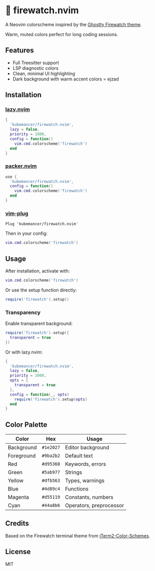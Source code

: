 # 🌲 firewatch.nvim

A Neovim colorscheme inspired by the [Ghostty Firewatch theme](https://github.com/mbadolato/iTerm2-Color-Schemes).

Warm, muted colors perfect for long coding sessions.

## Features

- Full Treesitter support
- LSP diagnostic colors
- Clean, minimal UI highlighting
- Dark background with warm accent colors
  = ejzad

## Installation

### [lazy.nvim](https://github.com/folke/lazy.nvim)

```lua
{
  'kubemancer/firewatch.nvim',
  lazy = false,
  priority = 1000,
  config = function()
    vim.cmd.colorscheme('firewatch')
  end
}
```

### [packer.nvim](https://github.com/wbthomason/packer.nvim)

```lua
use {
  'kubemancer/firewatch.nvim',
  config = function()
    vim.cmd.colorscheme('firewatch')
  end
}
```

### [vim-plug](https://github.com/junegunn/vim-plug)

```vim
Plug 'kubemancer/firewatch.nvim'
```

Then in your config:

```lua
vim.cmd.colorscheme('firewatch')
```

## Usage

After installation, activate with:

```lua
vim.cmd.colorscheme('firewatch')
```

Or use the setup function directly:

```lua
require('firewatch').setup()
```

### Transparency

Enable transparent background:

```lua
require('firewatch').setup({
  transparent = true
})
```

Or with lazy.nvim:

```lua
{
  'kubemancer/firewatch.nvim',
  lazy = false,
  priority = 1000,
  opts = {
    transparent = true
  },
  config = function(_, opts)
    require('firewatch').setup(opts)
  end
}
```

## Color Palette

| Color      | Hex       | Usage                   |
| ---------- | --------- | ----------------------- |
| Background | `#1e2027` | Editor background       |
| Foreground | `#9ba2b2` | Default text            |
| Red        | `#d95360` | Keywords, errors        |
| Green      | `#5ab977` | Strings                 |
| Yellow     | `#dfb563` | Types, warnings         |
| Blue       | `#4d89c4` | Functions               |
| Magenta    | `#d55119` | Constants, numbers      |
| Cyan       | `#44a8b6` | Operators, preprocessor |

## Credits

Based on the Firewatch terminal theme from [iTerm2-Color-Schemes](https://github.com/mbadolato/iTerm2-Color-Schemes).

## License

MIT
